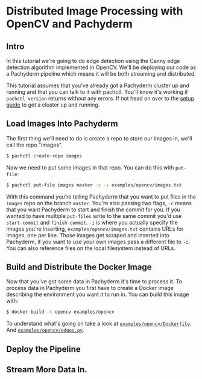 # Distributed Image Processing with OpenCV and Pachyderm

## Intro

In this tutorial we're going to do edge detection using the Canny edge
detection algorithm implemented in OpenCV. We'll be deploying our code as a
Pachyderm pipeline which means it will be both streaming and distributed.

This tutorial assumes that you've already got a Pachyderm cluster up and
running and that you can talk to it with pachctl. You'll know it's working if
`pachctl version` returns without any errors. If not head on over to the [setup
guide](/doc/deploying_setup.md) to get a cluster up and running.

## Load Images Into Pachyderm
The first thing we'll need to do is create a repo to store our images in, we'll
call the repo "images".

```sh
$ pachctl create-repo images
```

Now we need to put some images in that repo. You can do this with `put-file`:

```sh
$ pachctl put-file images master -c -i examples/opencv/images.txt
```

With this command you're telling Pachyderm that you want to put files in the
`images` repo on the branch `master`. You're also passing two flags, `-c` means
that you want Pachyderm to start and finish the commit for you. If you wanted
to have multiple `put-files` write to the same commit you'd use `start-commit`
and `finish-commit`. `-i` is where you actually specify the images you're
inserting, `examples/opencv/images.txt` contains URLs for images, one per line.
Those images get scraped and inserted into Pachyderm, if you want to use your
own images pass a different file to `-i`. You can also reference files on the
local filesystem instead of URLs.

## Build and Distribute the Docker Image

Now that you've got some data in Pachyderm it's time to process it. To process
data in Pachyderm you first have to create a Docker image describing the
environment you want it to run in. You can build this image with:

```sh
$ docker build -t opencv examples/opencv
```

To understand what's going on take a look at
[`examples/opencv/Dockerfile`](/examples/opencv/Dockerfile). And
[`examples/opencv/edges.py`](/examples/opencv/edges.py).

## Deploy the Pipeline

## Stream More Data In.
